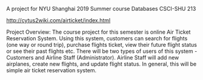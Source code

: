 A project for NYU Shanghai 2019 Summer course
Databases CSCI-SHU 213

http://cytus2wiki.com/airticket/index.html

Project Overview:
The course project for this semester is online Air Ticket Reservation System. Using this system,
customers can search for flights (one way or round trip), purchase flights ticket, view their future flight
status or see their past flights etc. There will be two types of users of this system - Customers and Airline
Staff (Administrator). Airline Staff will add new airplanes, create new flights, and update flight status. In
general, this will be simple air ticket reservation system. 
